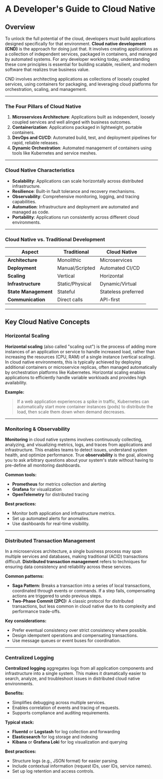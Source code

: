 # A Developer's Guide to Cloud Native

## Overview

To unlock the full potential of the cloud, developers must build applications designed specifically for that environment. **Cloud native development (CND)** is the approach for doing just that. It involves creating applications as a collection of independent services, packaged in containers, and managed by automated systems. For any developer working today, understanding these core principles is essential for building scalable, resilient, and modern software that realizes true business value.

CND involves architecting applications as collections of loosely coupled services, using containers for packaging, and leveraging cloud platforms for orchestration, scaling, and management.

---

### The Four Pillars of Cloud Native

1.  **Microservices Architecture**: Applications built as independent, loosely coupled services and well alinged with business outcomes.
2.  **Containerization**: Applications packaged in lightweight, portable containers.
3.  **DevOps and CI/CD**: Automated build, test, and deployment pipelines for rapid, reliable releases.
4.  **Dynamic Orchestration**: Automated management of containers using tools like Kubernetes and service meshes.

---

### Cloud Native Characteristics

-   **Scalability**: Applications can scale horizontally across distributed infrastructure.
-   **Resilience**: Built-in fault tolerance and recovery mechanisms.
-   **Observability**: Comprehensive monitoring, logging, and tracing capabilities.
-   **Automation**: Infrastructure and deployment are automated and managed as code.
-   **Portability**: Applications run consistently across different cloud environments.

---

### Cloud Native vs. Traditional Development

| Aspect             | Traditional        | Cloud Native      |
| ------------------ | ------------------ | ----------------- |
| **Architecture** | Monolithic         | Microservices     |
| **Deployment** | Manual/Scripted    | Automated CI/CD   |
| **Scaling** | Vertical           | Horizontal        |
| **Infrastructure** | Static/Physical    | Dynamic/Virtual   |
| **State Management** | Stateful           | Stateless preferred |
| **Communication** | Direct calls       | API-first         |

---

## Key Cloud Native Concepts

### Horizontal Scaling

**Horizontal scaling** (also called "scaling out") is the process of adding more instances of an application or service to handle increased load, rather than increasing the resources (CPU, RAM) of a single instance (vertical scaling). In cloud native environments, this is typically achieved by deploying additional containers or microservice replicas, often managed automatically by orchestration platforms like Kubernetes. Horizontal scaling enables applications to efficiently handle variable workloads and provides high availability.

**Example:**
> If a web application experiences a spike in traffic, Kubernetes can automatically start more container instances (pods) to distribute the load, then scale them down when demand decreases.

---

### Monitoring & Observability

**Monitoring** in cloud native systems involves continuously collecting, analyzing, and visualizing metrics, logs, and traces from applications and infrastructure. This enables teams to detect issues, understand system health, and optimize performance. True **observability** is the goal, allowing you to ask arbitrary questions about your system's state without having to pre-define all monitoring dashboards.

**Common tools:**
-   **Prometheus** for metrics collection and alerting
-   **Grafana** for visualization
-   **OpenTelemetry** for distributed tracing

**Best practices:**
-   Monitor both application and infrastructure metrics.
-   Set up automated alerts for anomalies.
-   Use dashboards for real-time visibility.

---

### Distributed Transaction Management

In a microservices architecture, a single business process may span multiple services and databases, making traditional (ACID) transactions difficult. **Distributed transaction management** refers to techniques for ensuring data consistency and reliability across these services.

**Common patterns:**
-   **Saga Pattern:** Breaks a transaction into a series of local transactions, coordinated through events or commands. If a step fails, compensating actions are triggered to undo previous steps.
-   **Two-Phase Commit (2PC):** A classic protocol for distributed transactions, but less common in cloud native due to its complexity and performance trade-offs.

**Key considerations:**
-   Prefer eventual consistency over strict consistency where possible.
-   Design idempotent operations and compensating transactions.
-   Use message queues or event buses for coordination.

---

### Centralized Logging

**Centralized logging** aggregates logs from all application components and infrastructure into a single system. This makes it dramatically easier to search, analyze, and troubleshoot issues in distributed cloud native environments.

**Benefits:**
-   Simplifies debugging across multiple services.
-   Enables correlation of events and tracing of requests.
-   Supports compliance and auditing requirements.

**Typical stack:**
-   **Fluentd** or **Logstash** for log collection and forwarding
-   **Elasticsearch** for log storage and indexing
-   **Kibana** or **Grafana Loki** for log visualization and querying

**Best practices:**
-   Structure logs (e.g., JSON format) for easier parsing.
-   Include contextual information (request IDs, user IDs, service names).
-   Set up log retention and access controls.